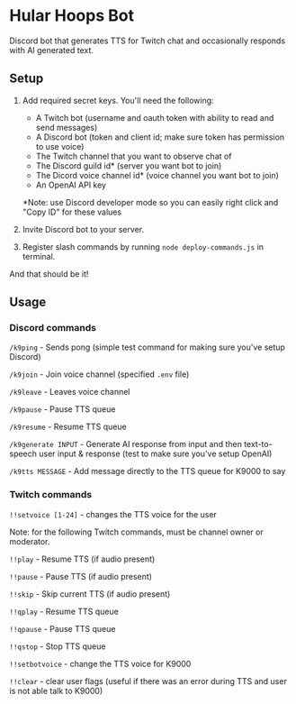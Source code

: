 # Hular Hoops Bot

Discord bot that generates TTS for Twitch chat and occasionally responds with AI generated text.

## Setup

1) Add required secret keys.  You'll need the following:

    - A Twitch bot (username and oauth token with ability to read and send messages)
    - A Discord bot (token and client id; make sure token has permission to use voice)
    - The Twitch channel that you want to observe chat of
    - The Discord guild id* (server you want bot to join)
    - The Dicord voice channel id* (voice channel you want bot to join)
    - An OpenAI API key

    *Note: use Discord developer mode so you can easily right click and "Copy ID" for these values
2) Invite Discord bot to your server.
3) Register slash commands by running `node deploy-commands.js` in terminal.

And that should be it!

## Usage

### Discord commands

`/k9ping` - Sends pong (simple test command for making sure you've setup Discord)

`/k9join` - Join voice channel (specified `.env` file)

`/k9leave` - Leaves voice channel

`/k9pause` - Pause TTS queue

`/k9resume` - Resume TTS queue

`/k9generate INPUT` - Generate AI response from input and then text-to-speech user input & response (test to make sure you've setup OpenAI)

`/k9tts MESSAGE` - Add message directly to the TTS queue for K9000 to say

### Twitch commands

`!!setvoice [1-24]` - changes the TTS voice for the user

Note: for the following Twitch commands, must be channel owner or moderator.

`!!play` - Resume TTS (if audio present)

`!!pause` - Pause TTS (if audio present)

`!!skip` - Skip current TTS (if audio present)

`!!qplay` - Resume TTS queue

`!!qpause` - Pause TTS queue

`!!qstop` - Stop TTS queue

`!!setbotvoice` - change the TTS voice for K9000

`!!clear` - clear user flags (useful if there was an error during TTS and user is not able talk to K9000)
